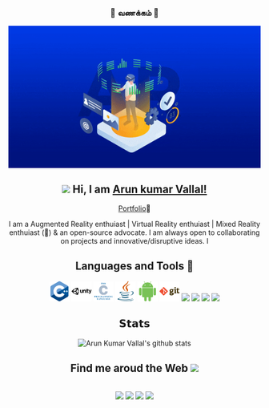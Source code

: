 <div align="center">

### 🙏 வணக்கம் 🙏
<img align="center"  alt="GIF" src="https://github.com/Arunkumarvallal/Arunkumarvallal/blob/master/XR.gif"/>  
<!--<img align="center" alt="GIF" height="250px" src="https://media.giphy.com/media/du3J3cXyzhj75IOgvA/giphy.gif" />!-->

## <img src="https://github.com/TheDudeThatCode/TheDudeThatCode/blob/master/Assets/Hi.gif" width="29px"> Hi, I am [Arun kumar Vallal!](https://arunkumarvallal.github.io/)
[Portfolio](https://arunkumarvallal.github.io/)🤴

I am a Augmented Reality enthuiast  | Virtual Reality enthuiast | Mixed Reality enthuiast (🥽) & an open-source advocate. I am always open to collaborating on projects and innovative/disruptive ideas. I 

## Languages and Tools 🔧  
<code><img height="40" src="https://raw.githubusercontent.com/github/explore/80688e429a7d4ef2fca1e82350fe8e3517d3494d/topics/cpp/cpp.png"></code>
<code><img height="40" src="https://raw.githubusercontent.com/github/explore/80688e429a7d4ef2fca1e82350fe8e3517d3494d/topics/unity/unity.png"></code>
<code><img height="40" src="https://raw.githubusercontent.com/github/explore/80688e429a7d4ef2fca1e82350fe8e3517d3494d/topics/c/c.png"></code>
<code><img height="40" src="https://raw.githubusercontent.com/github/explore/80688e429a7d4ef2fca1e82350fe8e3517d3494d/topics/java/java.png"></code>
<code><img height="40" src="https://raw.githubusercontent.com/github/explore/80688e429a7d4ef2fca1e82350fe8e3517d3494d/topics/android/android.png"></code>
<code><img height="40" src="https://raw.githubusercontent.com/github/explore/80688e429a7d4ef2fca1e82350fe8e3517d3494d/topics/git/git.png"></code>
<code><img height="40" src="https://toppng.com/uploads/preview/conoce-el-editor-de-fotos-online-photoshop-express-adobe-photoshop-logo-11563317182bjajdizpcd.png"></code>
<code><img height="40" src="https://toppng.com/uploads/preview/after-effects-cc-logo-png-11536003372dlz1t0drrz.png"></code>
<code><img height="40" src="https://toppng.com/uploads/preview/premiere-pro-cs6-vector-logo-1157428031174cbzbat79.png"></code>
<code><img height="40" src="https://toppng.com/uploads/preview/blender-icon-quotation-icon-11553485486agy4mw14bs.png"></code>

## 𝗦𝘁𝗮𝘁𝘀
![Arun Kumar Vallal's github stats](https://github-readme-stats.vercel.app/api?username=Arunkumarvallal&show_icons=true&theme=tokyonight&hide=prs&icon_color=6392DF)


## Find me aroud the Web <img src="https://github.com/TheDudeThatCode/TheDudeThatCode/blob/master/Assets/Earth.gif" width="24px">
  <br> <a href="https://www.linkedin.com/in/arunkumarvallal/"><img src="https://toppng.com/uploads/preview/linkedin-in-icon-vector-download-11573953608gmd147oxa5.jpg" height="30"></img></a>               <a href="https://www.instagram.com/arunkumar_vallal/"><img src="https://toppng.com/uploads/preview/instagram-png-logo-11545512103yiiajkgr2i.png" height="30" ></img></a>         <a href="https://www.youtube.com/channel/UCE4xVDLhURGWaeox34Ey2RA"><img src="https://toppng.com/uploads/preview/youtube-logo-transparent-grey-115496813328p6v9zpbjg.png" height="30" ></img></a>                <a href="https://twitter.com/immersivearun"><img src="https://toppng.com/uploads/preview/twitter-logo-png-11536001213r8mxh3zvhg.png" height="30" ></img></a>
        
        
        
     
